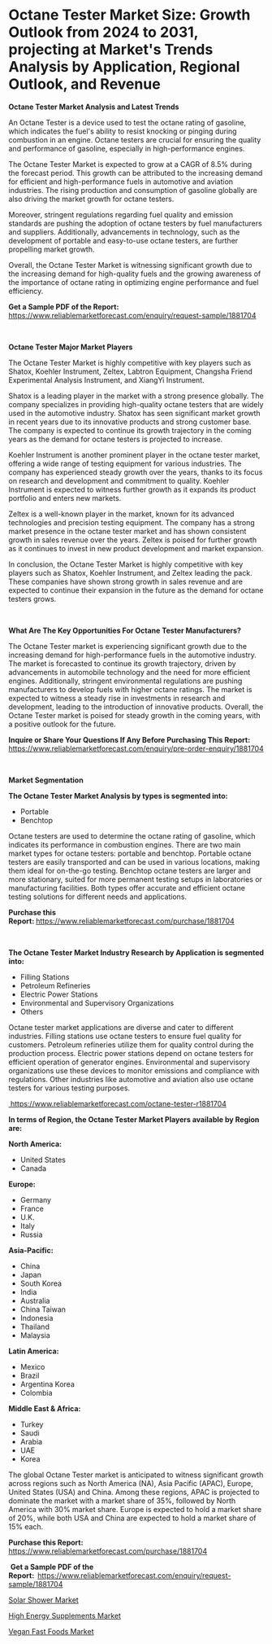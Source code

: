 <p><h1>Octane Tester Market Size: Growth Outlook from 2024 to 2031, projecting at Market's Trends Analysis by Application, Regional Outlook, and Revenue</h1></p><p><strong>Octane Tester Market Analysis and Latest Trends</strong></p>
<p><p>An Octane Tester is a device used to test the octane rating of gasoline, which indicates the fuel's ability to resist knocking or pinging during combustion in an engine. Octane testers are crucial for ensuring the quality and performance of gasoline, especially in high-performance engines.</p><p>The Octane Tester Market is expected to grow at a CAGR of 8.5% during the forecast period. This growth can be attributed to the increasing demand for efficient and high-performance fuels in automotive and aviation industries. The rising production and consumption of gasoline globally are also driving the market growth for octane testers.</p><p>Moreover, stringent regulations regarding fuel quality and emission standards are pushing the adoption of octane testers by fuel manufacturers and suppliers. Additionally, advancements in technology, such as the development of portable and easy-to-use octane testers, are further propelling market growth.</p><p>Overall, the Octane Tester Market is witnessing significant growth due to the increasing demand for high-quality fuels and the growing awareness of the importance of octane rating in optimizing engine performance and fuel efficiency.</p></p>
<p><strong>Get a Sample PDF of the Report:&nbsp;</strong> <a href="https://www.reliablemarketforecast.com/enquiry/request-sample/1881704">https://www.reliablemarketforecast.com/enquiry/request-sample/1881704</a></p>
<p>&nbsp;</p>
<p><strong>Octane Tester Major Market Players</strong></p>
<p><p>The Octane Tester Market is highly competitive with key players such as Shatox, Koehler Instrument, Zeltex, Labtron Equipment, Changsha Friend Experimental Analysis Instrument, and XiangYi Instrument. </p><p>Shatox is a leading player in the market with a strong presence globally. The company specializes in providing high-quality octane testers that are widely used in the automotive industry. Shatox has seen significant market growth in recent years due to its innovative products and strong customer base. The company is expected to continue its growth trajectory in the coming years as the demand for octane testers is projected to increase.</p><p>Koehler Instrument is another prominent player in the octane tester market, offering a wide range of testing equipment for various industries. The company has experienced steady growth over the years, thanks to its focus on research and development and commitment to quality. Koehler Instrument is expected to witness further growth as it expands its product portfolio and enters new markets.</p><p>Zeltex is a well-known player in the market, known for its advanced technologies and precision testing equipment. The company has a strong market presence in the octane tester market and has shown consistent growth in sales revenue over the years. Zeltex is poised for further growth as it continues to invest in new product development and market expansion.</p><p>In conclusion, the Octane Tester Market is highly competitive with key players such as Shatox, Koehler Instrument, and Zeltex leading the pack. These companies have shown strong growth in sales revenue and are expected to continue their expansion in the future as the demand for octane testers grows.</p></p>
<p>&nbsp;</p>
<p><strong>What Are The Key Opportunities For Octane Tester Manufacturers?</strong></p>
<p><p>The Octane Tester market is experiencing significant growth due to the increasing demand for high-performance fuels in the automotive industry. The market is forecasted to continue its growth trajectory, driven by advancements in automobile technology and the need for more efficient engines. Additionally, stringent environmental regulations are pushing manufacturers to develop fuels with higher octane ratings. The market is expected to witness a steady rise in investments in research and development, leading to the introduction of innovative products. Overall, the Octane Tester market is poised for steady growth in the coming years, with a positive outlook for the future.</p></p>
<p><strong>Inquire or Share Your Questions If Any Before Purchasing This Report:</strong> <a href="https://www.reliablemarketforecast.com/enquiry/pre-order-enquiry/1881704">https://www.reliablemarketforecast.com/enquiry/pre-order-enquiry/1881704</a></p>
<p>&nbsp;</p>
<p><strong>Market Segmentation</strong></p>
<p><strong>The Octane Tester Market Analysis by types is segmented into:</strong></p>
<p><ul><li>Portable</li><li>Benchtop</li></ul></p>
<p><p>Octane testers are used to determine the octane rating of gasoline, which indicates its performance in combustion engines. There are two main market types for octane testers: portable and benchtop. Portable octane testers are easily transported and can be used in various locations, making them ideal for on-the-go testing. Benchtop octane testers are larger and more stationary, suited for more permanent testing setups in laboratories or manufacturing facilities. Both types offer accurate and efficient octane testing solutions for different needs and applications.</p></p>
<p><strong>Purchase this Report:&nbsp;</strong><a href="https://www.reliablemarketforecast.com/purchase/1881704">https://www.reliablemarketforecast.com/purchase/1881704</a></p>
<p>&nbsp;</p>
<p><strong>The Octane Tester Market Industry Research by Application is segmented into:</strong></p>
<p><ul><li>Filling Stations</li><li>Petroleum Refineries</li><li>Electric Power Stations</li><li>Environmental and Supervisory Organizations</li><li>Others</li></ul></p>
<p><p>Octane tester market applications are diverse and cater to different industries. Filling stations use octane testers to ensure fuel quality for customers. Petroleum refineries utilize them for quality control during the production process. Electric power stations depend on octane testers for efficient operation of generator engines. Environmental and supervisory organizations use these devices to monitor emissions and compliance with regulations. Other industries like automotive and aviation also use octane testers for various testing purposes.</p></p>
<p><a href="https://www.reliablemarketforecast.com/octane-tester-r1881704">&nbsp;https://www.reliablemarketforecast.com/octane-tester-r1881704</a></p>
<p><strong>In terms of Region, the Octane Tester Market Players available by Region are:</strong></p>
<p>
    <p> <strong> North America: </strong>
        <ul>
            <li>United States</li>
            <li>Canada</li>
        </ul>
        </p> 
    <p> <strong> Europe: </strong>
        <ul>
            <li>Germany</li>
            <li>France</li>
            <li>U.K.</li>
            <li>Italy</li>
            <li>Russia</li>
        </ul>
        </p> 
    <p> <strong> Asia-Pacific: </strong>
        <ul>
            <li>China</li>
            <li>Japan</li>
            <li>South Korea</li>
            <li>India</li>
            <li>Australia</li>
            <li>China Taiwan</li>
            <li>Indonesia</li>
            <li>Thailand</li>
            <li>Malaysia</li>
        </ul>
        </p> 
    <p> <strong> Latin America: </strong>
        <ul>
            <li>Mexico</li>
            <li>Brazil</li>
            <li>Argentina Korea</li>
            <li>Colombia</li>
        </ul>
        </p> 
    <p> <strong> Middle East & Africa: </strong>
        <ul>
            <li>Turkey</li>
            <li>Saudi</li>
            <li>Arabia</li>
            <li>UAE</li>
            <li>Korea</li>
        </ul>
    </p>
    </p>
<p><p>The global Octane Tester market is anticipated to witness significant growth across regions such as North America (NA), Asia Pacific (APAC), Europe, United States (USA) and China. Among these regions, APAC is projected to dominate the market with a market share of 35%, followed by North America with 30% market share. Europe is expected to hold a market share of 20%, while both USA and China are expected to hold a market share of 15% each.</p></p>
<p><strong>Purchase this Report: </strong><a href="https://www.reliablemarketforecast.com/purchase/1881704">https://www.reliablemarketforecast.com/purchase/1881704</a></p>
<p>&nbsp;<strong>Get a Sample PDF of the Report:&nbsp;&nbsp;</strong><a href="https://www.reliablemarketforecast.com/enquiry/request-sample/1881704">https://www.reliablemarketforecast.com/enquiry/request-sample/1881704</a></p>
<p><strong></strong></p>
<p><p><a href="https://view.publitas.com/reportprime-1/solar-shower-market-size-share-trends-analysis-report-by-product-fixed-portable-and-segment-forecasts-2024-2031/">Solar Shower Market</a></p><p><a href="https://github.com/emnqcawl19/Market-Research-Report-List-1/blob/main/high-energy-supplements-market.md">High Energy Supplements Market</a></p><p><a href="https://github.com/kulaberyasin52/Market-Research-Report-List-1/blob/main/vegan-fast-foods-market.md">Vegan Fast Foods Market</a></p></p>